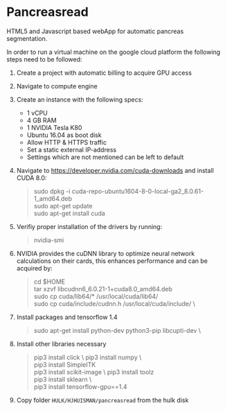 
# Pancreasread
HTML5 and Javascript based webApp for automatic pancreas segmentation.

In order to run a virtual machine on the google cloud platform the following steps need to be followed:

1. Create a project with automatic billing to acquire GPU access
2. Navigate to compute engine
3. Create an instance with the following specs:
      - 1 vCPU
      - 4 GB RAM
      - 1 NVIDIA Tesla K80
      - Ubuntu 16.04 as boot disk
      - Allow HTTP & HTTPS traffic
      - Set a static external IP-address
      - Settings which are not mentioned can be left to default

4. Navigate to  https://developer.nvidia.com/cuda-downloads and install CUDA 8.0:
      > sudo dpkg -i cuda-repo-ubuntu1604-8-0-local-ga2_8.0.61-1_amd64.deb\
      sudo apt-get update\
      sudo apt-get install cuda
5. Verifiy proper installation of the drivers by running:
	> nvidia-smi

6. NVIDIA provides the cuDNN library to optimize neural network calculations on their cards, this enhances performance and can be acquired by: 
	> 	cd $HOME \
	tar xzvf libcudnn6_6.0.21-1+cuda8.0_amd64.deb \
	sudo cp cuda/lib64/* /usr/local/cuda/lib64/  \
	sudo cp cuda/include/cudnn.h /usr/local/cuda/include/ \

7. Install packages and tensorflow 1.4
	> sudo apt-get install python-dev python3-pip libcupti-dev \

8. Install other libraries necessary 
	> pip3 install click \ 
	pip3 install numpy \  
	pip3 install SimpleITK  \
	pip3 install scikit-image \ 
	pip3 install toolz  \
	pip3 install sklearn \  
	pip3 install tensorflow-gpu==1.4

9. Copy folder `HULK/HJHUISMAN/pancreasread` from the hulk disk
